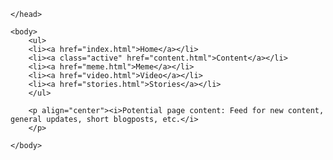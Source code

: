 <html>
	<head>
		<title>Nisse's</title>
		<link rel="stylesheet" type="text/css" href="mystyle.css">

	</head>
	
	<body>
		<ul>
		<li><a href="index.html">Home</a></li>
		<li><a class="active" href="content.html">Content</a></li>
		<li><a href="meme.html">Meme</a></li>
		<li><a href="video.html">Video</a></li>
		<li><a href="stories.html">Stories</a></li>
		</ul>
		
		<p align="center"><i>Potential page content: Feed for new content, general updates, short blogposts, etc.</i>
		</p>
		
	</body>
	
</html>
